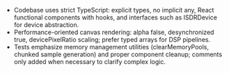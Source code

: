 - Codebase uses strict TypeScript: explicit types, no implicit any, React functional components with hooks, and interfaces such as ISDRDevice for device abstraction.
- Performance-oriented canvas rendering: alpha false, desynchronized true, devicePixelRatio scaling; prefer typed arrays for DSP pipelines.
- Tests emphasize memory management utilities (clearMemoryPools, chunked sample generation) and proper component cleanup; comments only added when necessary to clarify complex logic.
